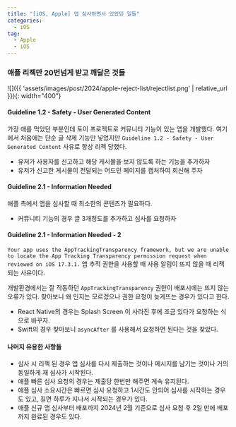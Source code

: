 ```yaml
---
title: "[iOS, Apple] 앱 심사하면서 있었던 일들"
categories:
  - iOS
tag:
  - Apple
  - iOS
---
```


### 애플 리젝만 20번넘게 받고 깨달은 것들

![]({{ 'assets/images/post/2024/apple-reject-list/rejectlist.png' | relative_url }}){: width="400"}

#### Guideline 1.2 - Safety - User Generated Content

가장 애를 먹었던 부분인데 토이 프로젝트로 커뮤니티 기능이 있는 앱을 개발했다.
여기에서 처음에는 단순 글 삭제 기능만 넣었지만 `Guideline 1.2 - Safety - User Generated Content` 사유로 항상 리젝 당했다.

- 유저가 사용자를 신고하고 해당 게시물을 보지 않도록 하는 기능을 추가하자
- 유저가 신고한 게시물이 전달되는 어드민 페이지를 캡처하여 회신해 주자

#### Guideline 2.1 - Information Needed

애플 측에서 앱을 심사할 때 최소한의 콘텐츠가 필요하다.

- 커뮤니티 기능의 경우 글 3개정도를 추가하고 심사를 요청하자

#### Guideline 2.1 - Information Needed - 2

`Your app uses the AppTrackingTransparency framework, but we are unable to locate the App Tracking Transparency permission request when reviewed on iOS 17.3.1.`
앱 추적 권한을 사용할 때 사용 알림이 뜨지 않을 때 리젝 되는 사유이다.

개발환경에서는 잘 작동하던 `AppTrackingTransparency` 권한이 배포시에는 뜨지 않는 오류가 있다.
찾아보니 왜 인지는 모르겠으나 권한 요청이 늦게뜨는 경우가 있다고 한다.

- React Native의 경우는 Splash Screen 이 사라진 후에 조금 있다가 요청하는 식으로 바꾸자.
- Swift의 경우 찾아보니 `asyncAfter` 를 사용해서 요청하면 된다는 것을 찾았다.

#### 나머지 유용한 사항들

- 심사 시 리젝 된 경우 앱 심사를 다시 제출하는 것이나 메시지를 남기는 것이나 거의 동일하게 재 심사가 시작된다.
- 애플 빠른 심사 요청의 경우는 제출당 한번만 해주면 계속 유지된다.
- 애플 심사 소요시간은 빠르면 심사 요청하고 1시간도 안되어 심사를 시작하는 경우도 있고, 길면 하루가 지나서 시작되는 경우가 있다.
- 애플 신규 앱 심사부터 배포까지 2024년 2월 기준으로 심사 요청 후 2일 만에 배포까지 완료된 경우도 있다.
